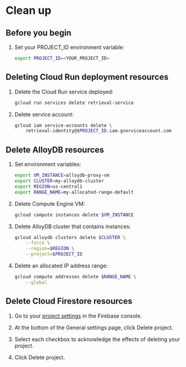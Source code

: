 # Clean up

## Before you begin

1. Set your PROJECT_ID environment variable:

    ```bash
    export PROJECT_ID=<YOUR_PROJECT_ID>
    ```

## Deleting Cloud Run deployment resources

1. Delete the Cloud Run service deployed:

    ```bash
    gcloud run services delete retrieval-service
    ```

1. Delete service account:

    ```bash
    gcloud iam service-accounts delete \
        retrieval-identity@$PROJECT_ID.iam.gserviceaccount.com
    ```

## Delete AlloyDB resources

1. Set environment variables:

    ```bash
    export VM_INSTANCE=alloydb-proxy-vm
    export CLUSTER=my-alloydb-cluster
    export REGION=us-central1
    export RANGE_NAME=my-allocated-range-default
    ```

1. Delete Compute Engine VM:

    ```bash
    gcloud compute instances delete $VM_INSTANCE
    ```

1. Delete AlloyDB cluster that contains instances:

    ```bash
    gcloud alloydb clusters delete $CLUSTER \
        --force \
        --region=$REGION \
        --project=$PROJECT_ID
    ```

1. Delete an allocated IP address range:

    ```bash
    gcloud compute addresses delete $RANGE_NAME \
        --global
    ```

## Delete Cloud Firestore resources

1. Go to your [project settings][firebase-settings] in the Firebase console.

1. At the bottom of the General settings page, click Delete project.

1. Select each checkbox to acknowledge the effects of deleting your project.

1. Click Delete project.

[firebase-settings]:https://console.firebase.google.com/project/_/settings/general/
